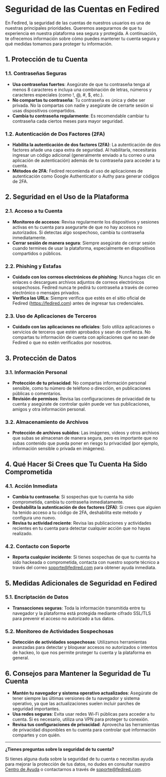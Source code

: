# Seguridad de las Cuentas en Fedired

En Fedired, la seguridad de las cuentas de nuestros usuarios es una de nuestras principales prioridades. Queremos asegurarnos de que tu experiencia en nuestra plataforma sea segura y protegida. A continuación, te ofrecemos información sobre cómo puedes mantener tu cuenta segura y qué medidas tomamos para proteger tu información.

## 1. Protección de tu Cuenta

### 1.1. Contraseñas Seguras
- **Usa contraseñas fuertes**: Asegúrate de que tu contraseña tenga al menos 8 caracteres e incluya una combinación de letras, números y caracteres especiales (como !, @, #, $, etc.).
- **No compartas tu contraseña**: Tu contraseña es única y debe ser privada. No la compartas con nadie y asegúrate de cerrarte sesión si usas dispositivos compartidos.
- **Cambia tu contraseña regularmente**: Es recomendable cambiar tu contraseña cada ciertos meses para mayor seguridad.

### 1.2. Autenticación de Dos Factores (2FA)
- **Habilita la autenticación de dos factores (2FA)**: La autenticación de dos factores añade una capa extra de seguridad. Al habilitarla, necesitarás ingresar un código adicional (generalmente enviado a tu correo o una aplicación de autenticación) además de tu contraseña para acceder a tu cuenta.
- **Métodos de 2FA**: Fedired recomienda el uso de aplicaciones de autenticación como Google Authenticator o Authy para generar códigos de 2FA.

## 2. Seguridad en el Uso de la Plataforma

### 2.1. Acceso a tu Cuenta
- **Monitoreo de accesos**: Revisa regularmente los dispositivos y sesiones activas en tu cuenta para asegurarte de que no hay accesos no autorizados. Si detectas algo sospechoso, cambia tu contraseña inmediatamente.
- **Cerrar sesión de manera segura**: Siempre asegúrate de cerrar sesión cuando termines de usar la plataforma, especialmente en dispositivos compartidos o públicos.

### 2.2. Phishing y Estafas
- **Cuidado con los correos electrónicos de phishing**: Nunca hagas clic en enlaces o descargues archivos adjuntos de correos electrónicos sospechosos. Fedired nunca te pedirá tu contraseña a través de correo electrónico o mensajes privados.
- **Verifica las URLs**: Siempre verifica que estés en el sitio oficial de Fedired (https://fedired.com) antes de ingresar tus credenciales.

### 2.3. Uso de Aplicaciones de Terceros
- **Cuidado con las aplicaciones no oficiales**: Solo utiliza aplicaciones o servicios de terceros que estén aprobados y sean de confianza. No compartas tu información de cuenta con aplicaciones que no sean de Fedired o que no estén verificados por nosotros.

## 3. Protección de Datos

### 3.1. Información Personal
- **Protección de tu privacidad**: No compartas información personal sensible, como tu número de teléfono o dirección, en publicaciones públicas o comentarios.
- **Revisión de permisos**: Revisa las configuraciones de privacidad de tu cuenta y asegúrate de controlar quién puede ver tus publicaciones, amigos y otra información personal.
  
### 3.2. Almacenamiento de Archivos
- **Protección de archivos subidos**: Las imágenes, videos y otros archivos que subas se almacenan de manera segura, pero es importante que no subas contenido que pueda poner en riesgo tu privacidad (por ejemplo, información sensible o privada en imágenes).

## 4. Qué Hacer Si Crees que Tu Cuenta Ha Sido Comprometida

### 4.1. Acción Inmediata
- **Cambia tu contraseña**: Si sospechas que tu cuenta ha sido comprometida, cambia tu contraseña inmediatamente.
- **Deshabilita la autenticación de dos factores (2FA)**: Si crees que alguien ha tenido acceso a tu código de 2FA, deshabilita este método y configura uno nuevo.
- **Revisa tu actividad reciente**: Revisa las publicaciones y actividades recientes en tu cuenta para detectar cualquier acción que no hayas realizado.

### 4.2. Contacto con Soporte
- **Reporta cualquier incidente**: Si tienes sospechas de que tu cuenta ha sido hackeada o comprometida, contacta con nuestro soporte técnico a través del correo [soporte@fedired.com](mailto:soporte@fedired.com) para obtener ayuda inmediata.
  
## 5. Medidas Adicionales de Seguridad en Fedired

### 5.1. Encriptación de Datos
- **Transacciones seguras**: Toda la información transmitida entre tu navegador y la plataforma está protegida mediante cifrado SSL/TLS para prevenir el acceso no autorizado a tus datos.

### 5.2. Monitoreo de Actividades Sospechosas
- **Detección de actividades sospechosas**: Utilizamos herramientas avanzadas para detectar y bloquear accesos no autorizados o intentos de hackeo, lo que nos permite proteger tu cuenta y la plataforma en general.

## 6. Consejos para Mantener la Seguridad de Tu Cuenta

- **Mantén tu navegador y sistema operativo actualizados**: Asegúrate de tener siempre las últimas versiones de tu navegador y sistema operativo, ya que las actualizaciones suelen incluir parches de seguridad importantes.
- **Usa redes seguras**: Evita usar redes Wi-Fi públicas para acceder a tu cuenta. Si es necesario, utiliza una VPN para proteger tu conexión.
- **Revisa tus configuraciones de privacidad**: Aprovecha las herramientas de privacidad disponibles en tu cuenta para controlar qué información compartes y con quién.

---

**¿Tienes preguntas sobre la seguridad de tu cuenta?**

Si tienes alguna duda sobre la seguridad de tu cuenta o necesitas ayuda para mejorar la protección de tus datos, no dudes en consultar nuestro [Centro de Ayuda](https://help.fedired.com/) o contactarnos a través de [soporte@fedired.com](mailto:soporte@fedired.com).
